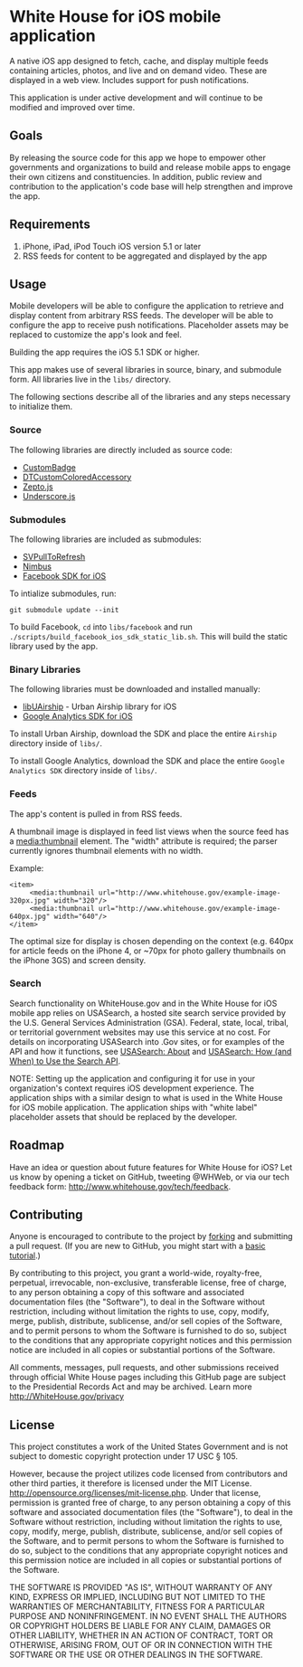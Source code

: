 # White House for iOS mobile application

A native iOS app designed to fetch, cache, and display multiple feeds
containing articles, photos, and live and on demand video. These are
displayed in a web view. Includes support for push notifications.
 
This application is under active development and will continue to be
modified and improved over time.
 
## Goals

By releasing the source code for this app we hope to empower other
governments and organizations to build and release mobile apps to
engage their own citizens and constituencies. In addition, public
review and contribution to the application's code base will help
strengthen and improve the app.
 
## Requirements

1. iPhone, iPad, iPod Touch iOS version 5.1 or later
2. RSS feeds for content to be aggregated and displayed by the app
     
## Usage

Mobile developers will be able to configure the application to
retrieve and display content from arbitrary RSS feeds. The developer
will be able to configure the app to receive push
notifications. Placeholder assets may be replaced to customize the
app's look and feel.

Building the app requires the iOS 5.1 SDK or higher.

This app makes use of several libraries in source, binary, and
submodule form. All libraries live in the `libs/` directory.

The following sections describe all of the libraries and any steps
necessary to initialize them.

### Source

The following libraries are directly included as source code:

* [CustomBadge][]
* [DTCustomColoredAccessory][]
* [Zepto.js][]
* [Underscore.js][]

### Submodules

The following libraries are included as submodules:

* [SVPullToRefresh][]
* [Nimbus][]
* [Facebook SDK for iOS][fb]

To intialize submodules, run:

    git submodule update --init

To build Facebook, `cd` into `libs/facebook` and run
`./scripts/build_facebook_ios_sdk_static_lib.sh`. This will build the
static library used by the app.

### Binary Libraries

The following libraries must be downloaded and installed manually:

* [libUAirship][] - Urban Airship library for iOS
* [Google Analytics SDK for iOS][ga]

To install Urban Airship, download the SDK and place the entire
`Airship` directory inside of `libs/`.

To install Google Analytics, download the SDK and place the entire
`Google Analytics SDK` directory inside of `libs/`.

### Feeds

The app's content is pulled in from RSS feeds.

A thumbnail image is displayed in feed list views when the source 
feed <item> has a <media:thumbnail> element. The "width" attribute 
is required; the parser currently ignores thumbnail elements with no width. 

Example:

    <item>
         <media:thumbnail url="http://www.whitehouse.gov/example-image-320px.jpg" width="320"/>
         <media:thumbnail url="http://www.whitehouse.gov/example-image-640px.jpg" width="640"/>
    </item>

The optimal size for display is chosen depending on the context (e.g. 640px 
for article feeds on the iPhone 4, or ~70px for photo gallery thumbnails on the 
iPhone 3GS) and screen density.

### Search

Search functionality on WhiteHouse.gov and in the White House for iOS 
mobile app relies on USASearch, a hosted site search service provided by 
the U.S. General Services Administration (GSA). Federal, state, local, 
tribal, or territorial government websites may use this service at no cost. 
For details on incorporating USASearch into .Gov sites, or for examples of 
the API and how it functions, see  [USASearch: About](http://usasearch.howto.gov/about-us)
and  [USASearch: How (and When) to Use the Search API](http://usasearch.howto.gov/post/36743437542/how-and-when-to-use-the-search-api).



NOTE: Setting up the application and configuring it for use in your
organization's context requires iOS development experience. The
application ships with a similar design to what is used in the White
House for iOS mobile application. The application ships with "white
label" placeholder assets that should be replaced by the developer.
 
## Roadmap

Have an idea or question about future features for White House for
iOS? Let us know by opening a ticket on GitHub, tweeting @WHWeb, or
via our tech feedback form: http://www.whitehouse.gov/tech/feedback.
 
## Contributing

Anyone is encouraged to contribute to the project by [forking][] and
submitting a pull request. (If you are new to GitHub, you might start
with a [basic tutorial][].)
 
By contributing to this project, you grant a world-wide, royalty-free,
perpetual, irrevocable, non-exclusive, transferable license, free of
charge, to any person obtaining a copy of this software and associated
documentation files (the "Software"), to deal in the Software without
restriction, including without limitation the rights to use, copy,
modify, merge, publish, distribute, sublicense, and/or sell copies of
the Software, and to permit persons to whom the Software is furnished
to do so, subject to the conditions that any appropriate copyright
notices and this permission notice are included in all copies or
substantial portions of the Software.
 
All comments, messages, pull requests, and other submissions received
through official White House pages including this GitHub page are
subject to the Presidential Records Act and may be archived. Learn
more http://WhiteHouse.gov/privacy
 
## License

This project constitutes a work of the United States Government and is
not subject to domestic copyright protection under 17 USC § 105.
 
However, because the project utilizes code licensed from contributors
and other third parties, it therefore is licensed under the MIT
License.  http://opensource.org/licenses/mit-license.php.  Under that
license, permission is granted free of charge, to any person obtaining
a copy of this software and associated documentation files (the
"Software"), to deal in the Software without restriction, including
without limitation the rights to use, copy, modify, merge, publish,
distribute, sublicense, and/or sell copies of the Software, and to
permit persons to whom the Software is furnished to do so, subject to
the conditions that any appropriate copyright notices and this
permission notice are included in all copies or substantial portions
of the Software.
 
THE SOFTWARE IS PROVIDED "AS IS", WITHOUT WARRANTY OF ANY KIND,
EXPRESS OR IMPLIED, INCLUDING BUT NOT LIMITED TO THE WARRANTIES OF
MERCHANTABILITY, FITNESS FOR A PARTICULAR PURPOSE AND
NONINFRINGEMENT. IN NO EVENT SHALL THE AUTHORS OR COPYRIGHT HOLDERS BE
LIABLE FOR ANY CLAIM, DAMAGES OR OTHER LIABILITY, WHETHER IN AN ACTION
OF CONTRACT, TORT OR OTHERWISE, ARISING FROM, OUT OF OR IN CONNECTION
WITH THE SOFTWARE OR THE USE OR OTHER DEALINGS IN THE SOFTWARE.



[libUAirship]: http://urbanairship.com/resources/
[ga]: https://developers.google.com/analytics/devguides/collection/ios/resources
[CustomBadge]: http://www.spaulus.com/2011/04/custombadge-2-0-retina-ready-scalable-light-reflex/
[Underscore.js]: http://underscorejs.org/
[Zepto.js]: http://zeptojs.com/
[DTCustomColoredAccessory]: http://www.cocoanetics.com/2010/10/custom-colored-disclosure-indicators/
[SVPullToRefresh]: https://github.com/samvermette/SVPullToRefresh
[fb]: https://github.com/facebook/facebook-ios-sdk
[Nimbus]: https://github.com/jverkoey/nimbus

[forking]: https://help.github.com/articles/fork-a-repo
[basic tutorial]: https://help.github.com/articles/set-up-git
